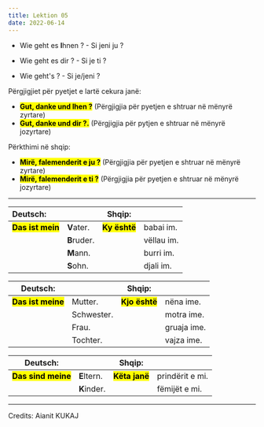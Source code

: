 ```yaml
---
title: Lektion 05
date: 2022-06-14
---
```


- Wie geht es **I**hnen ? - Si jeni ju ?

- Wie geht es dir ? - Si je ti ?

- Wie geht's ? - Si je/jeni ?

Përgjigjiet për pyetjet e lartë cekura janë:

- <mark>**Gut, danke und **I**hen ?</mark>** (Përgjigjia për pyetjen e shtruar në mënyrë zyrtare)
- <mark>**Gut, danke und dir ?.</mark>** (Përgjigjia për pytjen e shtruar në mënyrë jozyrtare)

Përkthimi në shqip:

- **<mark>Mirë, falemenderit e ju ?</mark>** (Përgjigjia për pyetjen e shtruar në mënyrë zyrtare)
- **<mark>Mirë, falemenderit e ti ?</mark>** (Përgjigjia për pyetjen e shtruar në mënyrë jozyrtare)

---

| Deutsch:                      |             | Shqip:                    |            |
|:----------------------------- | ----------- | ------------------------- | ---------- |
| <mark>**Das ist mein**</mark> | **V**ater.  | **<mark>Ky është</mark>** | babai im.  |
|                               | **B**ruder. |                           | vëllau im. |
|                               | **M**ann.   |                           | burri im.  |
|                               | **S**ohn.   |                           | djali im.  |

| Deutsch:                       |            | Shqip:                     |             |
| ------------------------------ | ---------- | -------------------------- | ----------- |
| **<mark>Das ist meine</mark>** | Mutter.    | **<mark>Kjo është</mark>** | nëna ime.   |
|                                | Schwester. |                            | motra ime.  |
|                                | Frau.      |                            | gruaja ime. |
|                                | Tochter.   |                            | vajza ime.  |

| Deutsch:                        |             | Shqip:                     |                 |
| ------------------------------- | ----------- | -------------------------- | --------------- |
| **<mark>Das sind meine</mark>** | **E**ltern. | **<mark>Këta janë</mark>** | prindërit e mi. |
|                                 | **K**inder. |                            | fëmijët e mi.   |

---

Credits: Aianit KUKAJ
